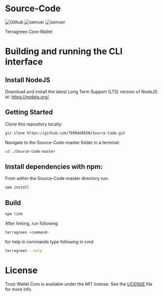 # Source-Code 
![Github](https://img.shields.io/github/license/TERRAGREEN/Source-Code)
![semver](https://img.shields.io/badge/node-10.15.3-green)
![semver](https://img.shields.io/badge/terragreenCLI-1.0.0-blue)


Terragreen Core-Wallet

# Building and running the CLI interface

## Install NodeJS

Download and install the latest Long Term Support (LTS) version of NodeJS at: https://nodejs.org/. 

## Getting Started

Clone this repository locally:

``` bash
git clone https://github.com/TERRAGREEN/Source-Code.git
```

Navigate to the Source-Code-master folder in a terminal:
``` bash
cd ./Source-Code-master
```

## Install dependencies with npm:

From within the Source-Code-master directory run:

``` bash
npm install
```

## Build

``` bash
npm link
```
After linking, run following 
``` bash
terragreen <command>
```
for help in commands type following in cmd
``` bash
terragreen --help
```
# License

Trust Wallet Core is available under the MIT license. See the [LICENSE](LICENSE) file for more info.
